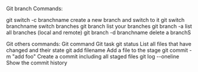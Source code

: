 Git branch Commands:

git switch -c branchname create a new branch and switch to it
git switch branchname switch branches
git branch list your branches
git branch -a list all branches (local and remote)
git branch -d branchname delete a branchS

Git others commands:
Git command Git task
git status List all files that have changed and their state
git add filename Add a file to the stage
git commit -m "add foo" Create a commit including all staged files
git log --oneline Show the commit history
